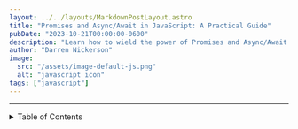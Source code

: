 ```yaml
---
layout: ../../layouts/MarkdownPostLayout.astro
title: "Promises and Async/Await in JavaScript: A Practical Guide"
pubDate: "2023-10-21T00:00:00-0600"
description: "Learn how to wield the power of Promises and Async/Await in JavaScript for smoother asynchronous code. Clear explanations and practical examples make this guide perfect for beginners and experienced developers alike."
author: "Darren Nickerson"
image:
  src: "/assets/image-default-js.png"
  alt: "javascript icon"
tags: ["javascript"]
---
```


---

<details>
<summary>Table of Contents</summary>

1. [Introduction](#introduction)
2. [Understanding Asynchronous JavaScript](#understanding-asynchronous-javascript)
3. [Enter Promises: A Better Way to Handle Asynchronous Code](#enter-promises-a-better-way-to-handle-asynchronous-code)
4. [Chaining Promises for Sequential Operations](#chaining-promises-for-sequential-operations)
5. [Error Handling with Promises](#error-handling-with-promises)
6. [Introducing Async/Await: Making Asynchronous Code Readable](#introducing-asyncawait-making-asynchronous-code-readable)
7. [Handling Errors with Async/Await](#handling-errors-with-asyncawait)
8. [Putting It All Together: Practical Examples](#putting-it-all-together-practical-examples)
9. [Conclusion](#conclusion)

## Introduction

Asynchronous programming is a cornerstone of modern web development, allowing us to perform tasks without blocking the main execution thread. JavaScript, being a single-threaded language, relies heavily on asynchronous techniques to deliver seamless user experiences. In this guide, we'll delve into the world of Promises and Async/Await, two powerful tools that simplify asynchronous code management in JavaScript.

### Understanding Asynchronous JavaScript

Before we dive into Promises and Async/Await, it's crucial to grasp the concept of asynchronous programming. In a nutshell, asynchronous operations allow certain tasks to be executed independently, while the main thread continues executing other tasks. This prevents operations like network requests from freezing the entire application.

Traditional asynchronous handling often involved callbacks, which could lead to callback hell—a tangled mess of nested callbacks that's difficult to read and maintain. This is where Promises and Async/Await come to the rescue.

## Enter Promises: A Better Way to Handle Asynchronous Code

### What Are Promises?

A Promise is an object representing the eventual completion or failure of an asynchronous operation. It's a cleaner and more structured approach compared to traditional callbacks. Promises have three states: pending, resolved (fulfilled), and rejected.

Here's a basic example of a Promise:

```javascript
const fetchData = new Promise((resolve, reject) => {
    setTimeout(() => {
        const data = { id: 1, name: 'Example' };
        // Simulating a successful response
        resolve(data);
        // Simulating an error
        // reject('Error fetching data');
    }, 1000);
});
```

In this example, the `fetchData` Promise simulates fetching data after a delay. The `resolve` function is called when the operation is successful, while `reject` is called for errors.

### Chaining Promises for Sequential Operations

One of the key advantages of Promises is their ability to be chained together for sequential operations. This avoids the pyramid of doom and enhances code readability. Consider the following example:

```javascript
// Simulated fetchData Promise
const fetchData = new Promise((resolve, reject) => {
    setTimeout(() => {
        const data = { id: 1, name: 'Example' };
        // Simulating a successful response
        resolve(data);
        // Simulating an error
        // reject('Error fetching data');
    }, 1000);
});

// Chaining Promises
fetchData
    .then(data => {
        console.log('Data:', data);
        return data.id; // Passing data to the next .then()
    })
    .then(id => {
        console.log('ID:', id);
    })
    .catch(error => {
        console.error('Error:', error);
    });

```

Each `.then()` block receives the result of the previous Promise and allows you to perform further processing. The `.catch()` block catches any errors that occur along the chain.

## Error Handling with Promises

Error handling is a crucial aspect of asynchronous programming. Promises offer a clear mechanism to handle errors using the `.catch()` method, ensuring that errors in any part of the chain can be captured and dealt with.

```javascript
// Simulated fetchData Promise
const fetchData = new Promise((resolve, reject) => {
    setTimeout(() => {
        const data = { id: 1, name: "Example" };
        // Simulating a successful response
        resolve(data);
        // Simulating an error
        // reject('Error fetching data');
    }, 1000);
});

// Chaining Promises
fetchData
    .then(data => {
        // Simulating an error condition
        if (!data.age) {
            throw new Error('Invalid data');
        }
        return data;
    })
    .then(data => {
        console.log('Valid Data:', data);
    })
    .catch(error => {
        console.error('Error:', error.message);
    });
```

In this example, if the data fetched does not contain a name, an error is thrown. The subsequent `.catch()` block captures and logs the error.

## Introducing Async/Await: Making Asynchronous Code Readable

While Promises offer a cleaner approach to asynchronous code, they can still become complex when dealing with multiple asynchronous operations. This is where Async/Await steps in, providing a more concise and readable syntax.

### What Is Async/Await?

Async/Await is built on top of Promises and provides a way to write asynchronous code that looks like synchronous code. It's essentially syntactic sugar that simplifies working with Promises. An `async` function returns a Promise implicitly, and the `await` keyword is used inside the function to pause execution until a Promise is resolved.

Consider the following example using Async/Await:

```javascript
// Simulated fetchData Promise
const fetchData = new Promise((resolve, reject) => {
    setTimeout(() => {
        const data = { id: 1, name: 'Example' };
        // Simulating a successful response
        resolve(data);
        // Simulating an error
        // reject('Error fetching data');
    }, 1000);
});

// Async/Await function
async function fetchDataAsync() {
    try {
        const data = await fetchData;
        console.log('Data:', data);
    } catch (error) {
        console.error('Error:', error);
    }
}

// Calling the function
fetchDataAsync();

```

Here, the `fetchDataAsync` function waits for the `fetchData` Promise to resolve before proceeding, making the code easier to read and understand.

## Handling Errors with Async/Await

Async/Await also provides a clean way to handle errors without relying solely on `.catch()` blocks. By wrapping your asynchronous operations in a `try...catch` block, you can capture errors in a more intuitive manner.

```javascript
// Simulated fetchData Promise
const fetchData = new Promise((resolve, reject) => {
    setTimeout(() => {
        const data = { id: 1, name: 'Example' };
        resolve(data);
    }, 1000);
});

// Async/Await function
async function fetchDataAsync() {
    try {
        const data = await fetchData;
        if (!data.name) {
            throw new Error('Invalid data');
        }
        console.log('Valid Data:', data);
    } catch (error) {
        console.error('Error:', error.message);
    }
}

// Calling the function
fetchDataAsync();
```

In this example, an error is thrown if the data fetched lacks a name. The error is caught within the `try...catch` block, enhancing error handling clarity.

## Putting It All Together: Practical Examples

Let's solidify our understanding with some practical examples that showcase the power of Promises and Async/Await in real-world scenarios.

### Example 1: Fetching Data

Consider a scenario where you need to fetch data from an API and log it:

```javascript
async function fetchDataFromAPI() {
    try {
        const response = await fetch('https://api.example.com/data');
        const data = await response.json();
        console.log('Fetched Data:', data);
    } catch (error) {
        console.error('Error fetching data:', error.message);
    }
}
```

### Example 2: Parallel Promises

Performing multiple asynchronous operations in parallel becomes straightforward with Async/Await:

```javascript
async function fetchData(url) {
  const response = await fetch(url);

  if (!response.ok) {
    throw new Error(`HTTP error! Status: ${response.status}`);
  }

  const data = await response.json();
  return data;
}

async function fetchMultipleData() {
  try {
    const [data1, data2] = await Promise.all([
      fetchData("https://jsonplaceholder.typicode.com/todos/1"),
      fetchData("https://jsonplaceholder.typicode.com/todos/2"),
    ]);
    console.log("Data 1:", data1);
    console.log("Data 2:", data2);
  } catch (error) {
    console.error("Error:", error.message);
  }
}

fetchMultipleData();

```

## Conclusion

Mastering Promises and Async/Await is a significant milestone in your JavaScript journey. These tools provide an elegant solution to the complexities of asynchronous programming, enhancing code readability and maintainability. Whether you're fetching data, handling multiple asynchronous tasks, or managing errors gracefully, Promises and Async/Await empower you to write efficient and clean code.

So go ahead, embrace asynchronous programming with confidence. With Promises and Async/Await by your side, you're well-equipped to conquer the asynchronous challenges of modern web development.

---
> I hope this guide is helpful to you. If you have any more questions or if there's anything else I can assist you with, please let me know!
